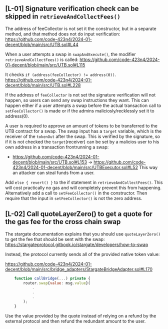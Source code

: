 ## [L-01] Signature verification check can be skipped in `retrieveAndCollectFees()`

The address of feeCollector is not set it the constructor, but in a separate method, and that method does not do input verification:
https://github.com/code-423n4/2024-01-decent/blob/main/src/UTB.sol#L44

When a user attempts a swap in `swapAndExecute()`, the modifier `retrieveAndCollectFees()` is called:
https://github.com/code-423n4/2024-01-decent/blob/main/src/UTB.sol#L115

It checks `if (address(feeCollector) != address(0))`.
https://github.com/code-423n4/2024-01-decent/blob/main/src/UTB.sol#L228

If the address of `feeCollector` is not set the signature verification will not happen, so users can send any swap instructions they want. This can happen either if a user attempts a swap before the actual transaction call to `setFeeCollector()` is made or if the admins maliciosly/recklessly set it to address(0).

A user is required to approve an amount of tokens to be transferred to the UTB contract for a swap. The swap input has a `target` variable, which is the receiver of the `tokenOut` after the swap. This is verified by the signature, so if it is not checked the `target`(receiver) can be set by a malicios user to his own address in a transaction frontrunning a swap:
- https://github.com/code-423n4/2024-01-decent/blob/main/src/UTB.sol#L153 -> https://github.com/code-423n4/2024-01-decent/blob/main/src/UTBExecutor.sol#L52
This way an attacker can steal funds from a user.

Add `else { revert() }` to the if statement in `retrieveAndCollectFees()`. This will cost practically no gas and will completely prevent this from happening.
Alternatively add a call to `setFeeCollector()` in the constructor. Then require that the input in `setFeeCollector()` is not the zero address.

## [L-02] Call quoteLayerZero() to get a quote for the gas fee for the cross chain swap

The stargate documentation explains that you should use `quoteLayerZero()` to get the fee that should be sent with the swap: https://stargateprotocol.gitbook.io/stargate/developers/how-to-swap

Instead, the protocol currently sends all of the provided native token value:

https://github.com/code-423n4/2024-01-decent/blob/main/src/bridge_adapters/StargateBridgeAdapter.sol#L170
```js
    function callBridge(...) private {
        router.swap{value: msg.value}(
            .
            .
            .
        );
    }
```
Use the value provided by the quote instead of relying on a refund by the external protocol and then refund the redundant amount to the user.